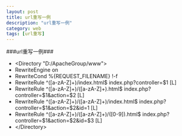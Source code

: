 ```yaml
---
layout: post
title: url重写一例
description: "url重写一例"
category: web
tags: [url重写]
---
```

###url重写一例###

* &lt;Directory "D:/ApacheGroup/www"&gt;
* RewriteEngine on
* RewriteCond %{REQUEST_FILENAME} !-f
* RewriteRule ^([a-zA-Z]+)/index.html$  index.php?controller=$1 [L]
* RewriteRule ^([a-zA-Z]+)/([a-zA-Z]+).html$  index.php?controller=$1&action=$2 [L]
* RewriteRule ^([a-zA-Z]+)/([a-zA-Z]+)/index.html$  index.php?controller=$1&action=$2&id=1 [L]
* RewriteRule ^([a-zA-Z]+)/([a-zA-Z]+)/([0-9]).html$  index.php?controller=$1&action=$2&id=$3 [L]
* &lt;/Directory&gt;

